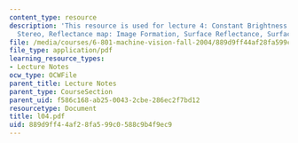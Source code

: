 ```yaml
---
content_type: resource
description: 'This resource is used for lecture 4: Constant Brightness Equation, Binocular
  Stereo, Reflectance map: Image Formation, Surface Reflectance, Surface Orientation.'
file: /media/courses/6-801-machine-vision-fall-2004/889d9ff44af28fa599c0588c9b4f9ec9_l04.pdf
file_type: application/pdf
learning_resource_types:
- Lecture Notes
ocw_type: OCWFile
parent_title: Lecture Notes
parent_type: CourseSection
parent_uid: f586c168-ab25-0043-2cbe-286ec2f7bd12
resourcetype: Document
title: l04.pdf
uid: 889d9ff4-4af2-8fa5-99c0-588c9b4f9ec9
---
```


